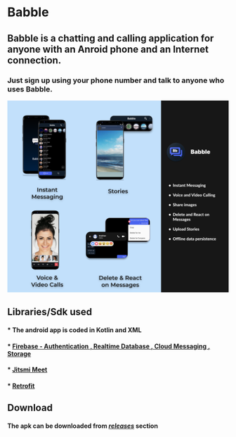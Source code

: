 # Babble


## Babble is a chatting and calling application for anyone with an Anroid phone and an Internet connection.

### Just sign up using your phone number and talk to anyone who uses Babble.


<p align="center">
<img src="https://github.com/anubhav811/Babble/blob/master/Github%20readme.png" alt="banner" width="1000"/>
</p>




## Libraries/Sdk used

#### * **The android app is coded in Kotlin and XML**

#### * **[Firebase - Authentication , Realtime Database , Cloud Messaging , Storage](https://firebase.google.com/?gclid=Cj0KCQjw8O-VBhCpARIsACMvVLMkaNxW1x1qn9M4jd92Oakv5nUEf6MW5kQpcQzMsDnpFH73hSfk9QcaAqQgEALw_wcB&gclsrc=aw.ds)**

#### * **[Jitsmi Meet](https://jitsi.github.io/handbook/docs/dev-guide/dev-guide-android-sdk/)**

#### * **[Retrofit](https://square.github.io/retrofit/)**


## Download

#### **The apk can be downloaded from *[releases](https://github.com/anubhav811/Babble/releases)* section**


